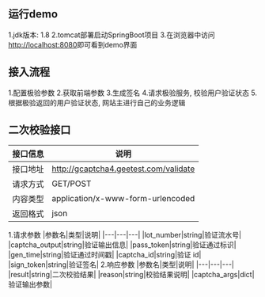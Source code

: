 ## 运行demo
1.jdk版本: 1.8
2.tomcat部署启动SpringBoot项目
3.在浏览器中访问<http://localhost:8080>即可看到demo界面

## 接入流程
1.配置极验参数
2.获取前端参数
3.生成签名
4.请求极验服务, 校验用户验证状态
5.根据极验返回的用户验证状态, 网站主进行自己的业务逻辑

## 二次校验接口
|接口信息|说明|
|---|---|
|接口地址|<http://gcaptcha4.geetest.com/validate>|
|请求方式|GET/POST|
|内容类型|application/x-www-form-urlencoded|
|返回格式|json|
1.请求参数
|参数名|类型|说明|
|---|---|---|
|lot_number|string|验证流水号|
|captcha_output|string|验证输出信息|
|pass_token|string|验证通过标识|
|gen_time|string|验证通过时间戳|
|captcha_id|string|验证 id|
|sign_token|string|验证签名|
2.响应参数
|参数名|类型|说明|
|---|---|---|
|result|string|二次校验结果|
|reason|string|校验结果说明|
|captcha_args|dict|验证输出参数|